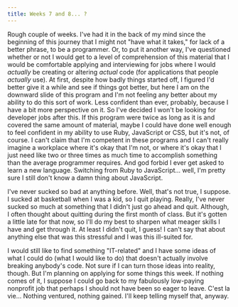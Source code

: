 ```yaml
---
title: Weeks 7 and 8... ?
---
```


Rough couple of weeks. I've had it in the back of my mind since the beginning of this journey that I might not "have what it takes," for lack of a better phrase, to be a programmer. Or, to put it another way, I've questioned whether or not I would get to a level of comprehension of this material that I would be comfortable applying and interviewing for jobs where I would *actually* be creating or altering *actual* code (for applications that people *actually* use). At first, despite how badly things started off, I figured I'd better give it a while and see if things got better, but here I am on the downward slide of this program and I'm not feeling any better about my ability to do this sort of work. Less confident than ever, probably, because I have a bit more perspective on it. So I've decided I won't be looking for developer jobs after this. If this program were twice as long as it is and covered the same amount of material, maybe I could have done well enough to feel confident in my ability to use Ruby, JavaScript or CSS, but it's not, of course. I can't claim that I'm competent in these programs and I can't really imagine a workplace where it's okay that I'm not, or where it's okay that I just need like two or three times as much time to accomplish something than the average programmer requires. And god forbid I ever get asked to learn a new language. Switching from Ruby to JavaScript... well, I'm pretty sure I still don't know a damn thing about JavaScript.

I've never sucked so bad at anything before. Well, that's not true, I suppose. I sucked at basketball when I was a kid, so I quit playing. Really, I've never sucked so much at something that I didn't just go ahead and quit. Although, I often thought about quitting during the first month of class. But it's gotten a little late for that now, so I'll do my best to sharpen what meager skills I have and get through it. At least I didn't quit, I guess! I can't say that about anything else that was this stressful and I was this ill-suited for.

I would still like to find something "IT-related" and I have some ideas of what I could do (what I would like to do) that doesn't actually involve breaking anybody's code. Not sure if I can turn those ideas into reality, though. But I'm planning on applying for some things this week. If nothing comes of it, I suppose I could go back to my fabulously low-paying nonprofit job that perhaps I should not have been so eager to leave. C'est la vie... Nothing ventured, nothing gained. I'll keep telling myself that, anyway.